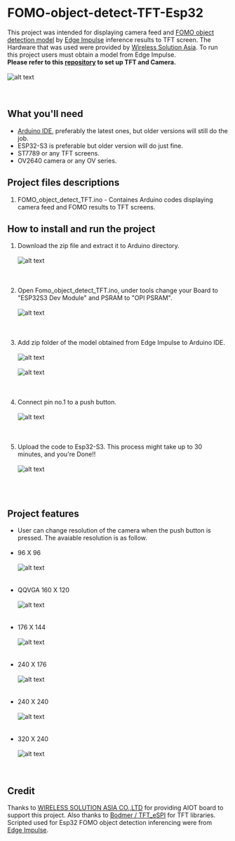 # FOMO-object-detect-TFT-Esp32
This project was intended for displaying camera feed and [FOMO object detection model](https://edge-impulse.gitbook.io/docs/edge-impulse-studio/learning-blocks/object-detection/fomo-object-detection-for-constrained-devices) by [Edge Impulse](https://edgeimpulse.com/) inference results to TFT screen. The Hardware that was used were provided by [Wireless Solution Asia](https://wirelesssolution.asia/). To run this project users must obtain a model from Edge Impulse. <br/>
<strong>Please refer to this [repository](https://github.com/San279/Esp32-camera-to-tft) to set up TFT and Camera. </strong><br/> <br/>
![alt text](Images_for_readme/320_240.PNG)
<br/> <br/><br/>
## What you'll need
- [Arduino IDE](https://www.arduino.cc/en/software), preferably the latest ones, but older versions will still do the job.
- ESP32-S3 is preferable but older version will do just fine.
- ST7789 or any TFT screens.
- OV2640 camera or any OV series.

## Project files descriptions
1. FOMO_object_detect_TFT.ino - Containes Arduino codes displaying camera feed and FOMO results to TFT screens.

## How to install and run the project
1. Download the zip file and extract it to Arduino directory. <br /><br />
![alt text](Images_for_readme/folder_directory.PNG)
<br /><br /><br /><br />
2. Open Fomo_object_detect_TFT.ino, under tools change your Board to "ESP32S3 Dev Module" and PSRAM to "OPI PSRAM". <br /><br />
![alt text](/Images_for_readme/IDE_configure.PNG)
<br /><br /><br /><br />
3. Add zip folder of the model obtained from Edge Impulse to Arduino IDE. </strong> <br /><br />
![alt text](Images_for_readme/arduino_model_zip.PNG)
<br /><br />
![alt text](Images_for_readme/FOMO_model_zip.PNG)
<br /><br /><br /><br />
4. Connect pin no.1 to a push button. <br /><br />
![alt text](/Images_for_readme/IDE_configure.PNG)
<br /><br /><br /><br />
5. Upload the code to Esp32-S3. This process might take up to 30 minutes, and you're Done!! <br /><br />
![alt text](/Images_for_readme/320_240.PNG)
<br /><br /><br /><br />

## Project features
- User can change resolution of the camera when the push button is pressed. The avaiable resolution is as follow. <br /><br />
- 96 X 96 <br /><br />
![alt text](/Images_for_readme/96_96.PNG)
<br /><br /><br />
- QQVGA 160 X 120  <br /><br />
![alt text](/Images_for_readme/160_120.PNG)
<br /><br /><br />
- 176 X 144  <br /><br />
![alt text](/Images_for_readme/176_144.PNG)
<br /><br /><br />
- 240 X 176  <br /><br />
![alt text](/Images_for_readme/240_176.PNG)
<br /><br /><br />
- 240 X 240  <br /><br />
![alt text](/Images_for_readme/240_240.PNG)
<br /><br /><br />
- 320 X 240  <br /><br />
![alt text](/Images_for_readme/320_240.PNG)
<br /><br /><br />

## Credit
Thanks to [WIRELESS SOLUTION ASIA CO.,LTD](https://wirelesssolution.asia/) for providing AIOT board to support this project. Also thanks to [Bodmer / TFT_eSPI](https://github.com/Bodmer/TFT_eSPI/blob/master/README.md) for TFT libraries. Scripted used for Esp32 FOMO object detection inferencing were from [Edge Impulse](https://edge-impulse.gitbook.io/docs/edge-impulse-studio/learning-blocks/object-detection/fomo-object-detection-for-constrained-devices). 
